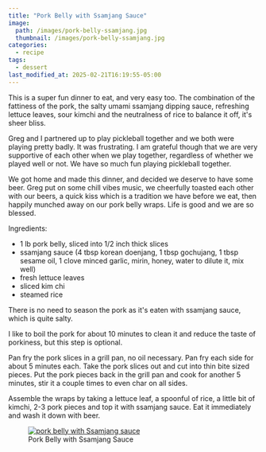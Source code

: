 ```yaml
---
title: "Pork Belly with Ssamjang Sauce"
image: 
  path: /images/pork-belly-ssamjang.jpg
  thumbnail: /images/pork-belly-ssamjang.jpg
categories:
  - recipe
tags:
  - dessert
last_modified_at: 2025-02-21T16:19:55-05:00
---
```


This is a super fun dinner to eat, and very easy too. The combination of the fattiness of the pork, the salty umami ssamjang dipping sauce, refreshing lettuce leaves, sour kimchi and the neutralness of rice to balance it off, it's sheer bliss.

Greg and I partnered up to play pickleball together and we both were playing pretty badly. It was frustrating. I am grateful though that we are very supportive of each other when we play together, regardless of whether we played well or not. We have so much fun playing pickleball together. 

We got home and made this dinner, and decided we deserve to have some beer. Greg put on some chill vibes music, we cheerfully toasted each other with our beers, a quick kiss which is a tradition we have before we eat, then happily munched away on our pork belly wraps. Life is good and we are so blessed.

Ingredients:
* 1 lb pork belly, sliced into 1/2 inch thick slices
* ssamjang sauce (4 tbsp korean doenjang, 1 tbsp gochujang, 1 tbsp sesame oil, 1 clove minced garlic, mirin, honey, water to dilute it, mix well)
* fresh lettuce leaves
* sliced kim chi
* steamed rice

There is no need to season the pork as it's eaten with ssamjang sauce, which is quite salty. 

I like to boil the pork for about 10 minutes to clean it and reduce the taste of porkiness, but this step is optional. 

Pan fry the pork slices in a grill pan, no oil necessary. Pan fry each side for about 5 minutes each. Take the pork slices out and cut into thin bite sized pieces. Put the pork pieces back in the grill pan and cook for another 5 minutes, stir it a couple times to even char on all sides.

Assemble the wraps by taking a lettuce leaf, a spoonful of rice, a little bit of kimchi, 2-3 pork pieces and top it with ssamjang sauce. Eat it immediately and wash it down with beer.

<figure class="align-left">
  <a href="#"><img src="{{ '/images/pork-belly-ssamjang-wrap.jpg' | absolute_url }}" alt="pork belly with Ssamjang sauce"></a>
  <figcaption>Pork Belly with Ssamjang Sauce</figcaption>
</figure> 

